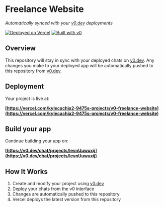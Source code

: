 # Freelance Website

*Automatically synced with your [v0.dev](https://v0.dev) deployments*

[![Deployed on Vercel](https://img.shields.io/badge/Deployed%20on-Vercel-black?style=for-the-badge&logo=vercel)](https://vercel.com/kylecachia2-9475s-projects/v0-freelance-website)
[![Built with v0](https://img.shields.io/badge/Built%20with-v0.dev-black?style=for-the-badge)](https://v0.dev/chat/projects/levnUuwuxij)

## Overview

This repository will stay in sync with your deployed chats on [v0.dev](https://v0.dev).
Any changes you make to your deployed app will be automatically pushed to this repository from [v0.dev](https://v0.dev).

## Deployment

Your project is live at:

**[https://vercel.com/kylecachia2-9475s-projects/v0-freelance-website](https://vercel.com/kylecachia2-9475s-projects/v0-freelance-website)**

## Build your app

Continue building your app on:

**[https://v0.dev/chat/projects/levnUuwuxij](https://v0.dev/chat/projects/levnUuwuxij)**

## How It Works

1. Create and modify your project using [v0.dev](https://v0.dev)
2. Deploy your chats from the v0 interface
3. Changes are automatically pushed to this repository
4. Vercel deploys the latest version from this repository
